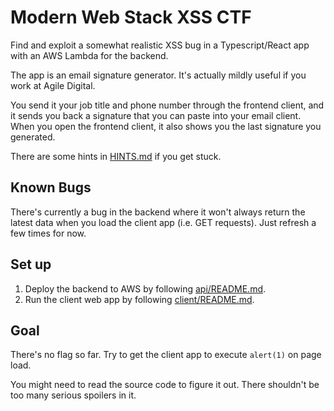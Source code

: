# Modern Web Stack XSS CTF

Find and exploit a somewhat realistic XSS bug in a Typescript/React app with an
AWS Lambda for the backend.

The app is an email signature generator. It's actually mildly useful if you work
at Agile Digital.

You send it your job title and phone number through the frontend client, and it
sends you back a signature that you can paste into your email client. When you
open the frontend client, it also shows you the last signature you generated.

There are some hints in [HINTS.md](./HINTS.md) if you get stuck.

## Known Bugs

There's currently a bug in the backend where it won't always return the latest
data when you load the client app (i.e. GET requests). Just refresh a few times
for now.

## Set up

1. Deploy the backend to AWS by following [api/README.md](./api/README.md).
2. Run the client web app by following [client/README.md](./client/README.md).

## Goal

There's no flag so far. Try to get the client app to execute `alert(1)` on page
load.

You might need to read the source code to figure it out. There shouldn't be too
many serious spoilers in it.

